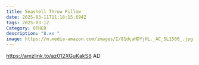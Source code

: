 ```yaml
---
title: Seashell Throw Pillow
date: 2025-03-11T11:18:15.694Z
tags: 2025-03-12
Category: OTHER
description: "8.xx "
image: https://m.media-amazon.com/images/I/81dcaHDYjHL._AC_SL1500_.jpg
---
```

https://amzlink.to/az012XGuKakS8   AD